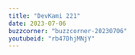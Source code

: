 ```yaml
---
title: "DevKami 221"
date: 2023-07-06
buzzcorner: "buzzcorner-20230706"
youtubeid: "rb47DhjMNjY"
---
```

